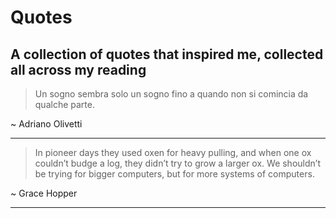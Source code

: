 # Quotes
A collection of quotes that inspired me, collected all across my reading
---

> Un sogno sembra solo un sogno fino a quando non si comincia da qualche parte.

\~ Adriano Olivetti

---

> In pioneer days they used oxen for heavy pulling, and when one ox couldn’t budge a log, they didn’t try to grow a larger ox. We shouldn’t be trying for bigger computers, but for more systems of computers.

\~ Grace Hopper

---

